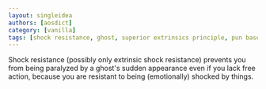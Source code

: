 ```yaml
---
layout: singleidea
authors: [aosdict]
category: [vanilla]
tags: [shock resistance, ghost, superior extrinsics principle, pun based mechanics]
---
```

Shock resistance (possibly only extrinsic shock resistance) prevents you from
being paralyzed by a ghost's sudden appearance even if you lack free action,
because you are resistant to being (emotionally) shocked by things.
